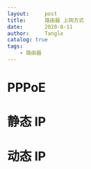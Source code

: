 ```yaml
---
layout:     post
title:      路由器 上网方式
date:       2020-8-11
author:     Tangle
catalog: true
tags:
    - 路由器
---
```


# PPPoE

# 静态 IP

# 动态 IP
